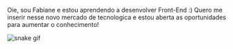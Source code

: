 
Oie, sou Fabiane e estou aprendendo a desenvolver Front-End :)
Quero me inserir nesse novo mercado de tecnologica e estou aberta as oportunidades para aumentar o conhecimento!

![snake gif](https://github.com/fabianesarres/fabianesarres/blob/output/github-contribution-grid-snake.svg)


